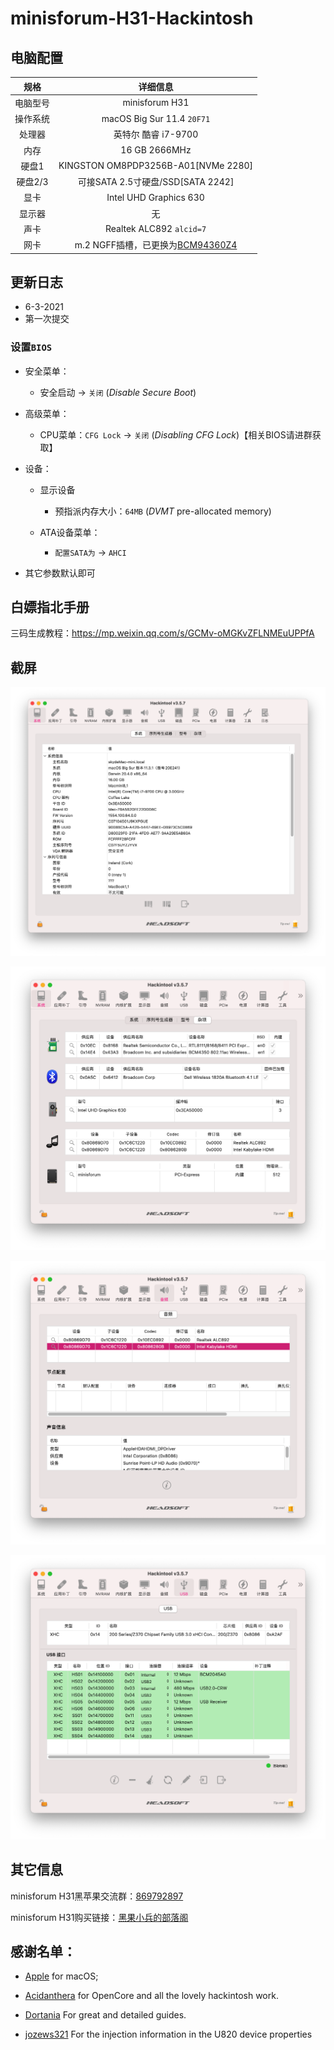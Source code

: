 # minisforum-H31-Hackintosh

## 电脑配置

|   规格   |                           详细信息                           |
| :------: | :----------------------------------------------------------: |
| 电脑型号 |                        minisforum H31                        |
| 操作系统 |                  macOS Big Sur 11.4 `20F71`                  |
|  处理器  |                     英特尔 酷睿 i7-9700                      |
|   内存   |                        16 GB 2666MHz                         |
|  硬盘1   |             KINGSTON OM8PDP3256B-A01[NVMe 2280]              |
| 硬盘2/3  |              可接SATA 2.5寸硬盘/SSD[SATA 2242]               |
|   显卡   |                    Intel UHD Graphics 630                    |
|  显示器  |                              无                              |
|   声卡   |                   Realtek ALC892 `alcid=7`                   |
|   网卡   | m.2 NGFF插槽，已更换为[BCM94360Z4](https://blog.daliansky.net/uploads/WeChatandShop.png) |

## 更新日志

- 6-3-2021
- 第一次提交

### 设置`BIOS`

- 安全菜单：

  - 安全启动 -> `关闭`  (*Disable Secure Boot*)

- 高级菜单：

  - CPU菜单：`CFG Lock` -> `关闭` (*Disabling CFG Lock*)【相关BIOS请进群获取】

- 设备：

  - 显示设备
    - 预指派内存大小：`64MB` (*DVMT* pre-allocated memory)

  - ATA设备菜单：
    - `配置SATA为` -> `AHCI`

- 其它参数默认即可



## 白嫖指北手册

三码生成教程：https://mp.weixin.qq.com/s/GCMv-oMGKvZFLNMEuUPPfA

## 截屏

![Hackintool](./ScreenShots/Hackintool.png)

![Hackintool_Miscs](./ScreenShots/Hackintool_Misc.png)

![Hackintool_Audio](./ScreenShots/Audio.png)

![Hackintool_USBPorts](./ScreenShots/Hackintool_USB.png)

## 其它信息

minisforum H31黑苹果交流群：[869792897](https://qm.qq.com/cgi-bin/qm/qr?k=TdIS59sEdBCjbz8NbdrQ2IyPG6bMza3_&jump_from=webapi)

minisforum H31购买链接：[黑果小兵的部落阁](https://hackintosher.taobao.com/) 

## 感谢名单：

- [Apple](https://apple.com/) for macOS;
- [Acidanthera](https://github.com/acidanthera) for OpenCore and all the lovely hackintosh work.
- [Dortania](https://dortania.github.io/OpenCore-Install-Guide/config-laptop.plist/icelake.html) For great and detailed guides.

- [jozews321](https://github.com/jozews321) For the injection information in the U820 device properties

